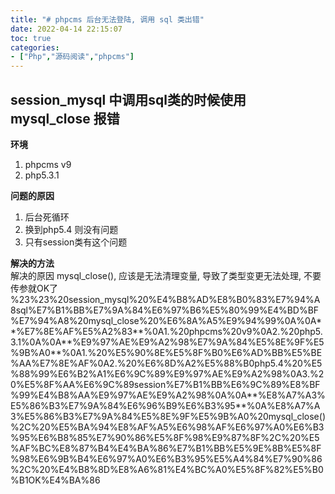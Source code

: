```yaml
---
title: "# phpcms 后台无法登陆, 调用 sql 类出错"
date: 2022-04-14 22:15:07
toc: true
categories:
- ["Php","源码阅读","phpcms"]
---
```


## session_mysql 中调用sql类的时候使用 mysql_close 报错
**环境**

1. phpcms v9
2. php5.3.1

**问题的原因**

1. 后台死循环
2. 换到php5.4 则没有问题
3. 只有session类有这个问题

**解决的方法**<br />解决的原因 mysql_close(), 应该是无法清理变量, 导致了类型变更无法处理, 不要传参就OK了<br />%23%23%20session_mysql%20%E4%B8%AD%E8%B0%83%E7%94%A8sql%E7%B1%BB%E7%9A%84%E6%97%B6%E5%80%99%E4%BD%BF%E7%94%A8%20mysql_close%20%E6%8A%A5%E9%94%99%0A%0A**%E7%8E%AF%E5%A2%83**%0A1.%20phpcms%20v9%0A2.%20php5.3.1%0A%0A**%E9%97%AE%E9%A2%98%E7%9A%84%E5%8E%9F%E5%9B%A0**%0A1.%20%E5%90%8E%E5%8F%B0%E6%AD%BB%E5%BE%AA%E7%8E%AF%0A2.%20%E6%8D%A2%E5%88%B0php5.4%20%E5%88%99%E6%B2%A1%E6%9C%89%E9%97%AE%E9%A2%98%0A3.%20%E5%8F%AA%E6%9C%89session%E7%B1%BB%E6%9C%89%E8%BF%99%E4%B8%AA%E9%97%AE%E9%A2%98%0A%0A**%E8%A7%A3%E5%86%B3%E7%9A%84%E6%96%B9%E6%B3%95**%0A%E8%A7%A3%E5%86%B3%E7%9A%84%E5%8E%9F%E5%9B%A0%20mysql_close()%2C%20%E5%BA%94%E8%AF%A5%E6%98%AF%E6%97%A0%E6%B3%95%E6%B8%85%E7%90%86%E5%8F%98%E9%87%8F%2C%20%E5%AF%BC%E8%87%B4%E4%BA%86%E7%B1%BB%E5%9E%8B%E5%8F%98%E6%9B%B4%E6%97%A0%E6%B3%95%E5%A4%84%E7%90%86%2C%20%E4%B8%8D%E8%A6%81%E4%BC%A0%E5%8F%82%E5%B0%B1OK%E4%BA%86

